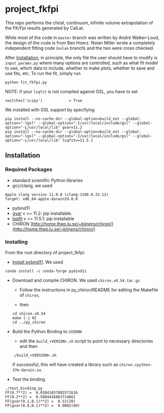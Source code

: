 # project_fkfpi

This repo performs the chiral, continuum, infinite volume extrapolation of the FK/Fpi results generated by CalLat.

While most of the code in `master` branch was written by André Walker-Loud, the design of the code is from Ben Hoerz.  Nolan Miller wrote a completely independent fitting code (`nolan` branch) and the two were cross checked.

After [Installation](##Installing), in principle, the only file the user should have to modify is `input_params.py` where many options are controlled, such as what fit model to use, which data to include, whether to make plots, whether to save and use fits, etc.  To run the fit, simply run

```
python fit_fkfpi.py
```
NOTE: if your `lsqfit` is not compiled against GSL, you have to set
```
switches['scipy']            = True
```
We installed with GSL support by specifying
```
pip install --no-cache-dir --global-option=build_ext --global-option="-lgsl" --global-option="-I/usr/local/include/gsl" --global-option="-L/usr/local/lib" gvar=11.2
pip install --no-cache-dir --global-option=build_ext --global-option="-lgsl" --global-option="-I/usr/local/include/gsl" --global-option="-L/usr/local/lib" lsqfit==11.5.1
```



## Installation

### Required Packages
- standard scientific Python libraries
- gcc/clang, we used
```
Apple clang version 11.0.0 (clang-1100.0.33.12)
Target: x86_64-apple-darwin19.0.0
```
- pybind11
- [gvar](https://github.com/gplepage/gvar) v >= 11.2: pip installable.
- [lsqfit](https://github.com/gplepage/lsqfit) v >= 11.5.1: pip installable
- CHIRON [http://home.thep.lu.se/~bijnens/chiron/](http://home.thep.lu.se/~bijnens/chiron/)

### Installing
From the root directory of project_fkfpi:
- [Install pybind11](https://anaconda.org/conda-forge/pybind11).  We used

```conda install -c conda-forge pybind11```

- Download and compile CHIRON.  We used `chiron.v0.54.tar.gz`

  - Follow the instructions in py_chiron/README for editing the Makefile of `chiron`,

  - then
  ```
  cd chiron.v0.54
  make [-j N]
  cd ../py_chiron
  ```
- Build the Python Binding to `CHIRON`
  - edit the `build_<VERION>.sh` script to point to necessary directories and then
  ```
  ./build_<VERSION>.sh
  ```
  If successful, this will have created a library such as `chiron.cpython-37m-darwin.so`.

- Test the binding
```
./test_binding.py
FF(0.7**2) =  0.01841657802571616
FF(0.2**2) =  0.5084416863714661
FF(gvar(0.2,0.1)**2) =  0.51(20)
FF(gvar(0.8,0.1)**2) =  0.0082(69)
```
